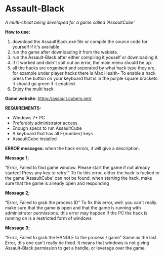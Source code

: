 # Assault-Black
*A multi-cheat being developed for a game called 'AssaultCube'*

**How to use:**

1. download the AssaultBlack.exe file or compile the source code for yourself if it's avaliable
2. run the game after downloading it from the webiste.
3. run the Assault-Black after either compiling it youself or downloading it.
4. if it worked and didn't spit out an error, the main menu should be up.
5. all the hacks are organised and seperated by what hack type they are, for example under player hacks there is Max Health-
   To enable a hack press the button on your keyboard that is in the purple square brackets. It should go green if it enabled.
6. Enjoy the multi hack






**Game website:** https://assault.cubers.net/


**REQUIREMENTS:**
 - Windows 7+ PC
 - Preferably administrator access
 - Enough specs to run AssaultCube
 - A keyboard that has all F{number} keys
 - AssaultCube installed


**ERROR messages:**
when the hack errors, it will give a description.

**Message 1;**

"Error, Failed to find game window. Please start the game if not already started!
Press any key to retry!"
To fix this error, either the hack is fucked or the game 'AssaultCube' can not be found.
when starting the hack, make sure that the game is already open and responding

**Message 2;**

"Error, Failed to grab the process ID"
To fix this error, well. you can't really.
make sure that the game is open and that the game is running with administrator permissions.
this error may happen if the PC the hack is running on is a restricted form of windows

**Message 3;**

"Error, Failed to grab the HANDLE to the process / game"
Same as the last Error, this one can't really be fixed.
It means that windows is not giving Assault-Black permission to get a handle,
or leverage over the game.
